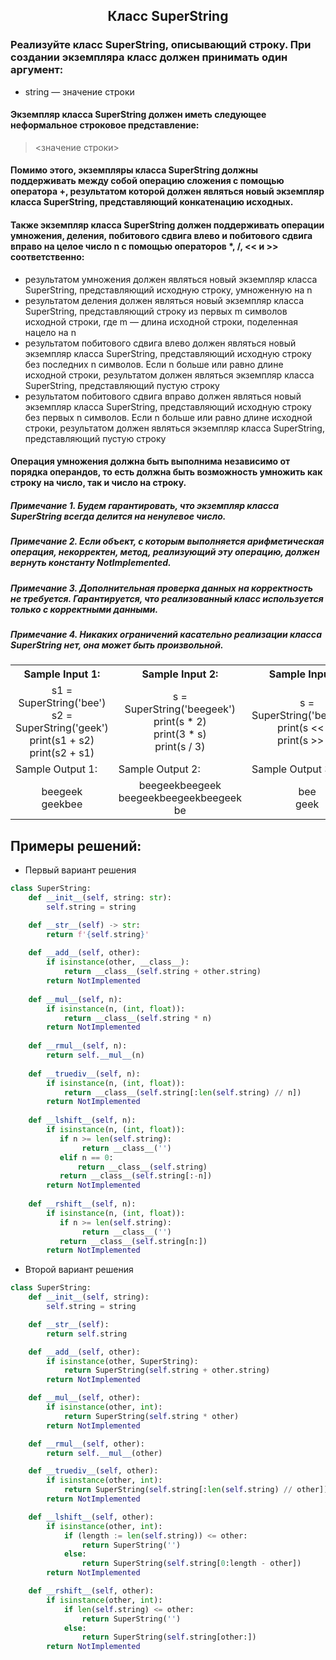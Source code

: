 <h2 style="text-align:center">Класс SuperString</h2>

### Реализуйте класс SuperString, описывающий строку. При создании экземпляра класс должен принимать один аргумент:
* string — значение строки
#### Экземпляр класса SuperString должен иметь следующее неформальное строковое представление:
> <значение строки>
#### Помимо этого, экземпляры класса SuperString должны поддерживать между собой операцию сложения с помощью оператора +, результатом которой должен являться новый экземпляр класса SuperString, представляющий конкатенацию исходных.
#### Также экземпляр класса SuperString должен поддерживать операции умножения, деления, побитового сдвига влево и побитового сдвига вправо на целое число n с помощью операторов *, /, << и >> соответственно:
* результатом умножения должен являться новый экземпляр класса SuperString, представляющий исходную строку, умноженную на n
* результатом деления должен являться новый экземпляр класса SuperString, представляющий строку из первых m символов исходной строки, где m — длина исходной строки, поделенная нацело на n
* результатом побитового сдвига влево должен являться новый экземпляр класса SuperString, представляющий исходную строку без последних n символов. Если n больше или равно длине исходной строки, результатом должен являться экземпляр класса SuperString, представляющий пустую строку
* результатом побитового сдвига вправо должен являться новый экземпляр класса SuperString, представляющий исходную строку без первых n символов. Если n больше или равно длине исходной строки, результатом должен являться экземпляр класса SuperString, представляющий пустую строку
#### Операция умножения должна быть выполнима независимо от порядка операндов, то есть должна быть возможность умножить как строку на число, так и число на строку.
##### Примечание 1. Будем гарантировать, что экземпляр класса SuperString всегда делится на ненулевое число.
##### Примечание 2. Если объект, с которым выполняется арифметическая операция, некорректен, метод, реализующий эту операцию, должен вернуть константу NotImplemented.
##### Примечание 3. Дополнительная проверка данных на корректность не требуется. Гарантируется, что реализованный класс используется только с корректными данными.
##### Примечание 4. Никаких ограничений касательно реализации класса SuperString нет, она может быть произвольной.

<table align="center">
  <tbody>
    <tr>
      <th>Sample Input 1: </th>
      <th>Sample Input 2: </th>
      <th>Sample Input 3: </th>
    </tr>
    <tr>
      <td align="center">s1 = SuperString('bee')<br>
                        s2 = SuperString('geek')<br>
                        print(s1 + s2)<br>
                        print(s2 + s1)<br></td>
      <td align="center">s = SuperString('beegeek')<br>
                          print(s * 2)<br>
                          print(3 * s)<br>
                          print(s / 3)<br></td>
      <td align="center">s = SuperString('beegeek')<br>
                          print(s << 4)<br>
                          print(s >> 3)<br></td>
    </tr>
    <tr>
      <td>Sample Output 1:</td>
      <td>Sample Output 2:</td>
      <td>Sample Output 3:</td>
      </tr>
    <tr>
      <td align="center">
                        beegeek<br>
                        geekbee<br>
      </td>
      <td align="center">
                        beegeekbeegeek<br>
                        beegeekbeegeekbeegeek<br>
                        be<br>
      </td>
      <td align="center">
                        bee<br>
                        geek<br>
      </td>
    </tr>
  </tbody>
</table>



## Примеры решений:
* Первый вариант решения
```python
class SuperString:
    def __init__(self, string: str):
        self.string = string

    def __str__(self) -> str:
        return f'{self.string}'
    
    def __add__(self, other):
        if isinstance(other, __class__):
            return __class__(self.string + other.string)
        return NotImplemented
    
    def __mul__(self, n):
        if isinstance(n, (int, float)):
            return __class__(self.string * n)
        return NotImplemented
    
    def __rmul__(self, n):
        return self.__mul__(n)
    
    def __truediv__(self, n):
        if isinstance(n, (int, float)):
            return __class__(self.string[:len(self.string) // n])
        return NotImplemented
    
    def __lshift__(self, n):
        if isinstance(n, (int, float)):
           if n >= len(self.string):
                return __class__('')
           elif n == 0:
               return __class__(self.string)
           return __class__(self.string[:-n])
        return NotImplemented
    
    def __rshift__(self, n):
        if isinstance(n, (int, float)):
           if n >= len(self.string):
                return __class__('')
           return __class__(self.string[n:])
        return NotImplemented
```
* Второй вариант решения

```python
class SuperString:
    def __init__(self, string):
        self.string = string

    def __str__(self):
        return self.string

    def __add__(self, other):
        if isinstance(other, SuperString):
            return SuperString(self.string + other.string)
        return NotImplemented

    def __mul__(self, other):
        if isinstance(other, int):
            return SuperString(self.string * other)
        return NotImplemented

    def __rmul__(self, other):
        return self.__mul__(other)

    def __truediv__(self, other):
        if isinstance(other, int):
            return SuperString(self.string[:len(self.string) // other])
        return NotImplemented

    def __lshift__(self, other):
        if isinstance(other, int):
            if (length := len(self.string)) <= other:
                return SuperString('')
            else:
                return SuperString(self.string[0:length - other])
        return NotImplemented

    def __rshift__(self, other):
        if isinstance(other, int):
            if len(self.string) <= other:
                return SuperString('')
            else:
                return SuperString(self.string[other:])
        return NotImplemented
```


